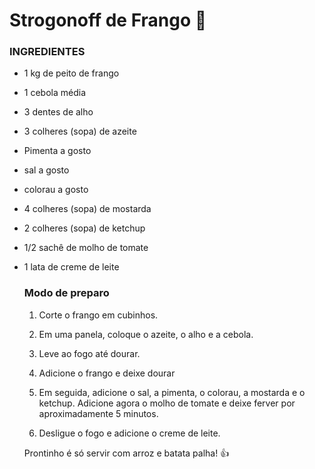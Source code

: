 # Strogonoff de Frango :chicken:

### INGREDIENTES 

- 1 kg de peito de frango

- 1 cebola média

- 3 dentes de alho

- 3 colheres (sopa) de azeite

- Pimenta a gosto

- sal a gosto

- colorau a gosto

- 4 colheres (sopa) de mostarda

- 2 colheres (sopa) de ketchup

- 1/2 sachê de molho de tomate

- 1 lata de creme de leite

  

  ### Modo de preparo

  1. Corte o frango em cubinhos.

  2. Em uma panela, coloque o azeite, o alho e a cebola.

  3. Leve ao fogo até dourar.

  4. Adicione o frango e deixe dourar

  5. Em seguida, adicione o sal, a pimenta, o colorau, a mostarda e o ketchup.  Adicione agora o molho de tomate e deixe ferver por aproximadamente 5  minutos.

  6. Desligue o fogo e adicione o creme de leite.

     

  Prontinho é só servir com arroz e batata palha! :+1:
  